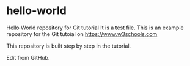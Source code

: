 # hello-world
Hello World repository for Git tutorial
It is a test file.
This is an example repository for the Git tutoial on https://www.w3schools.com

This repository is built step by step in the tutorial.

Edit from GitHub.
